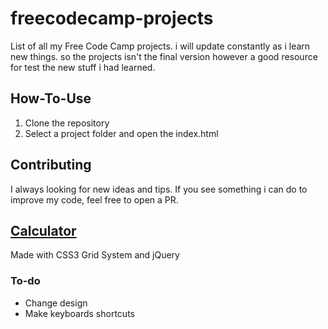 # freecodecamp-projects

List of all my Free Code Camp projects. i will update constantly as i learn new things. so the projects isn't the final version however a good resource for test the new stuff i had learned.

How-To-Use
---
1. Clone the repository
2. Select a project folder and open the index.html


Contributing
---
I always looking for new ideas and tips. If you see something i can do to improve my code, feel free to open a PR.


[Calculator](https://github.com/Passok11/freecodecamp-projects/tree/master/calculator)
---

 Made with CSS3 Grid System and jQuery

 ### To-do
- Change design
- Make keyboards shortcuts
